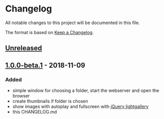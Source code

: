 # Changelog

All notable changes to this project will be documented in this file.

The format is based on [Keep a Changelog](https://keepachangelog.com/en/1.0.0/).

## [Unreleased]

## [1.0.0-beta.1] - 2018-11-09

### Added

- simple window for choosing a folder, start the webserver and open the browser
- create thumbnails if folder is chosen
- show images with autoplay and fullscreen with [jQuery lightgallery](http://sachinchoolur.github.io/lightGallery/)
- this CHANGELOG.md

[Unreleased]: https://github.com/Art4/lightspread/compare/1.0.0-beta.1...HEAD
[1.0.0-beta.1]: https://github.com/Art4/lightspread/compare/898856bb0c079e4e823d68441762a4782621dfeb...1.0.0-beta.1
